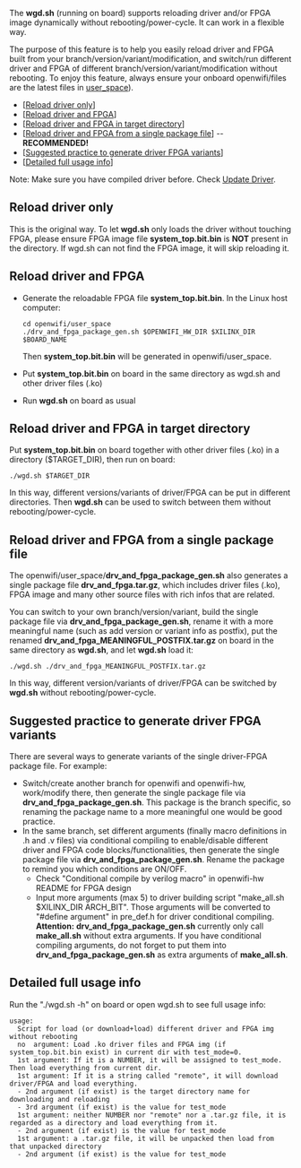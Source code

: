 The **wgd.sh** (running on board) supports reloading driver and/or FPGA image dynamically without rebooting/power-cycle. It can work in a 
flexible way. 

The purpose of this feature is to help you easily reload driver and FPGA built from your branch/version/variant/modification, and switch/run different driver and FPGA of different branch/version/variant/modification without rebooting. To enjoy this feature, always ensure your onboard openwifi/files are the latest files in [user_space](../../user_space)).

- [[Reload driver only](#Reload-driver-only)]
- [[Reload driver and FPGA](#Reload-driver-and-FPGA)]
- [[Reload driver and FPGA in target directory](#Reload-driver-and-FPGA-in-target-directory)]
- [[Reload driver and FPGA from a single package file](#Reload-driver-and-FPGA-from-a-single-package-file)] -- **RECOMMENDED!**
- [[Suggested practice to generate driver FPGA variants](#Suggested-practice-to-generate-driver-FPGA-variants)]
- [[Detailed full usage info](#Detailed-full-usage-info)]

Note: Make sure you have compiled driver before. Check [Update Driver](../../README.md#update-driver).

## Reload driver only
This is the original way. To let **wgd.sh** only loads the driver without touching FPGA, please ensure FPGA image file **system_top.bit.bin** is **NOT** 
present in the directory. If wgd.sh can not find the FPGA image, it will skip reloading it.

## Reload driver and FPGA
- Generate the reloadable FPGA file **system_top.bit.bin**. In the Linux host computer:
  ```
  cd openwifi/user_space
  ./drv_and_fpga_package_gen.sh $OPENWIFI_HW_DIR $XILINX_DIR $BOARD_NAME
  ```
  Then **system_top.bit.bin** will be generated in openwifi/user_space.

- Put **system_top.bit.bin** on board in the same directory as wgd.sh and other driver files (.ko)
- Run **wgd.sh** on board as usual

## Reload driver and FPGA in target directory
Put **system_top.bit.bin** on board together with other driver files (.ko) in a directory ($TARGET_DIR), then run on board:
```
./wgd.sh $TARGET_DIR
```
In this way, different versions/variants of driver/FPGA can be put in different directories. Then **wgd.sh** can be used to switch 
between them without rebooting/power-cycle.

## Reload driver and FPGA from a single package file
The openwifi/user_space/**drv_and_fpga_package_gen.sh** also generates a single package file **drv_and_fpga.tar.gz**, which includes driver files (.ko), 
FPGA image and many other source files with rich infos that are related.

You can switch to your own branch/version/variant, build the single package file via **drv_and_fpga_package_gen.sh**, rename it with a more meaningful name (such as add version or variant info as postfix), put the renamed **drv_and_fpga_MEANINGFUL_POSTFIX.tar.gz** on board in the same directory as **wgd.sh**, and let **wgd.sh** load it:
```
./wgd.sh ./drv_and_fpga_MEANINGFUL_POSTFIX.tar.gz
```
In this way, different version/variants of driver/FPGA can be switched by **wgd.sh** without rebooting/power-cycle.

## Suggested practice to generate driver FPGA variants
There are several ways to generate variants of the single driver-FPGA package file. For example:

- Switch/create another branch for openwifi and openwifi-hw, work/modify there, then generate the single package file via **drv_and_fpga_package_gen.sh**. This package is the branch specific, so renaming the package name to a more meaningful one would be good practice.
- In the same branch, set different arguments (finally macro definitions in .h and .v files) via conditional compiling to enable/disable different driver and FPGA code blocks/functionalities, then generate the single package file via **drv_and_fpga_package_gen.sh**. Rename the package to remind you which conditions are ON/OFF.
    - Check "Conditional compile by verilog macro" in openwifi-hw README for FPGA design
    - Input more arguments (max 5) to driver building script "make_all.sh $XILINX_DIR ARCH_BIT". Those arguments will be converted to "#define argument" in pre_def.h for driver conditional compiling. **Attention:** **drv_and_fpga_package_gen.sh** currently only call **make_all.sh** without extra arguments. If you have conditional compiling arguments, do not forget to put them into **drv_and_fpga_package_gen.sh** as extra arguments of **make_all.sh**.

## Detailed full usage info
Run the "./wgd.sh -h" on board or open wgd.sh to see full usage info:
```
usage:
  Script for load (or download+load) different driver and FPGA img without rebooting
  no  argument: Load .ko driver files and FPGA img (if system_top.bit.bin exist) in current dir with test_mode=0.
  1st argument: If it is a NUMBER, it will be assigned to test_mode. Then load everything from current dir.
  1st argument: If it is a string called "remote", it will download driver/FPGA and load everything.
  - 2nd argument (if exist) is the target directory name for downloading and reloading
  - 3rd argument (if exist) is the value for test_mode
  1st argument: neither NUMBER nor "remote" nor a .tar.gz file, it is regarded as a directory and load everything from it.
  - 2nd argument (if exist) is the value for test_mode
  1st argument: a .tar.gz file, it will be unpacked then load from that unpacked directory
  - 2nd argument (if exist) is the value for test_mode
```

